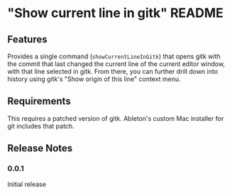 # "Show current line in gitk" README

## Features

Provides a single command (`showCurrentLineInGitk`) that opens gitk with the commit that last changed the current line of the current editor window, with that line selected in gitk. From there, you can further drill down into history using gitk's "Show origin of this line" context menu.

## Requirements

This requires a patched version of gitk. Ableton's custom Mac installer for git includes that patch.

## Release Notes

### 0.0.1

Initial release

